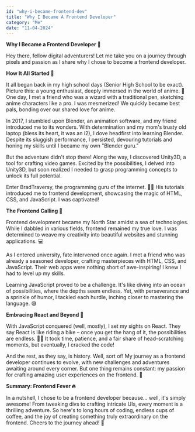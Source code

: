 ```yaml
---
id: "why-i-became-frontend-dev"
title: "Why I Became A Frontend Developer"
category: "Me"
date: "11-04-2024"
---
```


**Why I Became a Frontend Developer 🚀**

Hey there, fellow digital adventurers! Let me take you on a journey through pixels and passion as I share why I chose to become a frontend developer.

**How It All Started 🌟**

It all began back in my high school days (Senior High School to be exact). Picture this: a young enthusiast, deeply immersed in the world of anime. 🎨 One day, I met a friend who was a wizard with a traditional pen, sketching anime characters like a pro. I was mesmerized! We quickly became best pals, bonding over our shared love for anime.

In 2017, I stumbled upon Blender, an animation software, and my friend introduced me to its wonders. With determination and my mom's trusty old laptop (bless its heart, it was an i2), I dove headfirst into learning Blender. Despite its sluggish performance, I persisted, devouring tutorials and honing my skills until I became my own "Blender guru."

But the adventure didn't stop there! Along the way, I discovered Unity3D, a tool for crafting video games. Excited by the possibilities, I delved into Unity3D, but soon realized I needed to grasp programming concepts to unlock its full potential.

Enter BradTraversy, the programming guru of the internet. 🧙‍♂️ His tutorials introduced me to frontend development, showcasing the magic of HTML, CSS, and JavaScript. I was captivated!

**The Frontend Calling 🎨**

Frontend development became my North Star amidst a sea of technologies. While I dabbled in various fields, frontend remained my true love. I was determined to weave my creativity into beautiful websites and stunning applications. 💻

As I entered university, fate intervened once again. I met a friend who was already a seasoned developer, crafting masterpieces with HTML, CSS, and JavaScript. Their web apps were nothing short of awe-inspiring! I knew I had to level up my skills.

Learning JavaScript proved to be a challenge. It's like diving into an ocean of possibilities, where the depths seem endless. Yet, with perseverance and a sprinkle of humor, I tackled each hurdle, inching closer to mastering the language. 😅

**Embracing React and Beyond 🚀**

With JavaScript conquered (well, mostly), I set my sights on React. They say React is like riding a bike – once you get the hang of it, the possibilities are endless. 🚴‍♂️ It took time, patience, and a fair share of head-scratching moments, but eventually, I cracked the code!

And the rest, as they say, is history. Well, sort of! My journey as a frontend developer continues to evolve, with new challenges and adventures awaiting around every corner. But one thing remains constant: my passion for crafting amazing user experiences on the frontend. 🌈

**Summary: Frontend Fever 🔥**

In a nutshell, I chose to be a frontend developer because... well, it's simply awesome! From tweaking divs to crafting intricate UIs, every moment is a thrilling adventure. So here's to long hours of coding, endless cups of coffee, and the joy of creating something truly extraordinary on the frontend. Cheers to the journey ahead! 🥂
